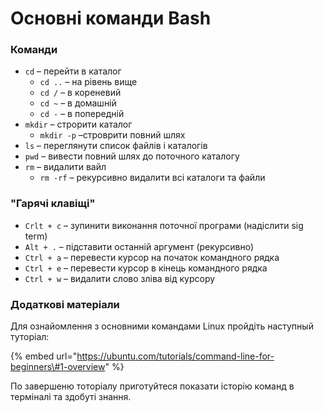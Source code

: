 # Основні команди Bash

### Команди

* `cd` – перейти в каталог 
  * `cd ..` – на рівень вище
  * `cd /` –  в кореневий
  * `cd ~` – в домашній
  * `сd -` – в попередній
* `mkdir` – строрити каталог
  * `mkdir -p` –строврити повний шлях
* `ls` – переглянути список файлів і каталогів
* `pwd` – вивести повний шлях до поточного каталогу
* `rm` – видалити вайл
  * `rm -rf` – рекурсивно видалити всі каталоги та файли

### "Гарячі клавіщі"

* `Crlt + c` – зупинити виконання поточної програми \(надіслити sig term\)
* `Alt + .` – підставити останній аргумент \(рекурсивно\)
* `Ctrl + a` – перевести курсор на початок командного рядка
* `Ctrl + e` – перевести курсор в кінець командного рядка
* `Ctrl + w` – видалити слово зліва від курсору

### Додаткові матеріали

Для ознайомлення з основними командами Linux пройдіть наступный туторіал:

{% embed url="https://ubuntu.com/tutorials/command-line-for-beginners\#1-overview" %}

По завершеню тоторіалу приготуйтеся показати історію команд в терміналі та здобуті знання. 

